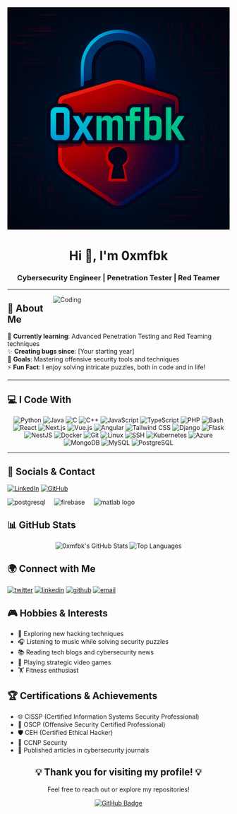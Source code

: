 <div align="center">
  <img src="img.png" alt="Project Logo" />
  <h1>Hi 👋, I'm 0xmfbk</h1>
  <h3>Cybersecurity Engineer | Penetration Tester | Red Teamer</h3>
</div>

---

<img align="right" alt="Coding" width="400" src="https://i.gifer.com/origin/84/84d79f587caeee69caf306386ec3527d_w200.gif"/>

## 🌟 About Me
🌱 **Currently learning**: Advanced Penetration Testing and Red Teaming techniques  
✨ **Creating bugs since**: [Your starting year]  
🎯 **Goals**: Mastering offensive security tools and techniques  
⚡ **Fun Fact**: I enjoy solving intricate puzzles, both in code and in life!  

---

## 💻 I Code With

<div align="center">
  <!-- Languages -->
  <img src="https://cdn.jsdelivr.net/gh/devicons/devicon/icons/python/python-original.svg" height="40" alt="Python" />
  <img src="https://cdn.jsdelivr.net/gh/devicons/devicon/icons/java/java-original.svg" height="40" alt="Java" />
  <img src="https://cdn.jsdelivr.net/gh/devicons/devicon/icons/c/c-original.svg" height="40" alt="C" />
  <img src="https://cdn.jsdelivr.net/gh/devicons/devicon/icons/cplusplus/cplusplus-original.svg" height="40" alt="C++" />
  <img src="https://cdn.jsdelivr.net/gh/devicons/devicon/icons/javascript/javascript-original.svg" height="40" alt="JavaScript" />
  <img src="https://cdn.jsdelivr.net/gh/devicons/devicon/icons/typescript/typescript-original.svg" height="40" alt="TypeScript" />
  <img src="https://cdn.jsdelivr.net/gh/devicons/devicon/icons/php/php-original.svg" height="40" alt="PHP" />
  <img src="https://cdn.jsdelivr.net/gh/devicons/devicon/icons/bash/bash-original.svg" height="40" alt="Bash" />

  <!-- Frameworks -->
  <img src="https://cdn.jsdelivr.net/gh/devicons/devicon/icons/react/react-original.svg" height="40" alt="React" />
  <img src="https://cdn.jsdelivr.net/gh/devicons/devicon/icons/nextjs/nextjs-original.svg" height="40" alt="Next.js" />
  <img src="https://cdn.jsdelivr.net/gh/devicons/devicon/icons/vuejs/vuejs-original.svg" height="40" alt="Vue.js" />
  <img src="https://cdn.jsdelivr.net/gh/devicons/devicon/icons/angularjs/angularjs-original.svg" height="40" alt="Angular" />
  <img src="https://cdn.jsdelivr.net/gh/devicons/devicon/icons/tailwindcss/tailwindcss-original-wordmark.svg" height="40" alt="Tailwind CSS" />
  <img src="https://cdn.jsdelivr.net/gh/devicons/devicon/icons/django/django-plain.svg" height="40" alt="Django" />
  <img src="https://cdn.jsdelivr.net/gh/devicons/devicon/icons/flask/flask-original.svg" height="40" alt="Flask" />
  <img src="https://cdn.jsdelivr.net/gh/devicons/devicon/icons/nestjs/nestjs-original.svg" height="40" alt="NestJS" />

  <!-- DevOps & Tools -->
  <img src="https://cdn.jsdelivr.net/gh/devicons/devicon/icons/docker/docker-original-wordmark.svg" height="40" alt="Docker" />
  <img src="https://cdn.jsdelivr.net/gh/devicons/devicon/icons/git/git-original.svg" height="40" alt="Git" />
  <img src="https://cdn.jsdelivr.net/gh/devicons/devicon/icons/linux/linux-original.svg" height="40" alt="Linux" />
  <img src="https://cdn.jsdelivr.net/gh/devicons/devicon/icons/ssh/ssh-original.svg" height="40" alt="SSH" />
  <img src="https://cdn.jsdelivr.net/gh/devicons/devicon/icons/kubernetes/kubernetes-plain.svg" height="40" alt="Kubernetes" />
  <img src="https://cdn.jsdelivr.net/gh/devicons/devicon/icons/azure/azure-original.svg" height="40" alt="Azure" />

  <!-- Databases -->
  <img src="https://cdn.jsdelivr.net/gh/devicons/devicon/icons/mongodb/mongodb-original-wordmark.svg" height="40" alt="MongoDB" />
  <img src="https://cdn.jsdelivr.net/gh/devicons/devicon/icons/mysql/mysql-original-wordmark.svg" height="40" alt="MySQL" />
  <img src="https://cdn.jsdelivr.net/gh/devicons/devicon/icons/postgresql/postgresql-original.svg" height="40" alt="PostgreSQL" />
</div>

---

## 🚀 Socials & Contact
<p align="left">
  <a href="https://linkedin.com/in/[YourLinkedInProfile]" target="_blank"><img src="https://cdn.jsdelivr.net/gh/devicons/devicon/icons/linkedin/linkedin-original.svg" height="40" alt="LinkedIn" /></a>
  <a href="https://github.com/[YourGitHubProfile]" target="_blank"><img src="https://cdn.jsdelivr.net/gh/devicons/devicon/icons/github/github-original.svg" height="40" alt="GitHub" /></a>
</p>
<!-- Databases & Testing Tools -->
  <img src="https://cdn.jsdelivr.net/gh/devicons/devicon/icons/postgresql/postgresql-original-wordmark.svg" alt="postgresql" width="40" height="40"/>
  <img width="12" />
  <img src="https://cdn.jsdelivr.net/gh/devicons/devicon/icons/firebase/firebase-plain-wordmark.svg" alt="firebase" width="40" height="40"/>
  <img width="12" />
  <img src="https://cdn.jsdelivr.net/gh/devicons/devicon/icons/matlab/matlab-original.svg" height="40" alt="matlab logo" />
  <img width="12" />
</div>

<h2 align="left">📊 GitHub Stats</h2>
<div align="center">
  <img src="https://github-readme-stats.vercel.app/api?username=0xmfbk&show_icons=true&theme=radical" alt="0xmfbk's GitHub Stats" />
  <img src="https://github-readme-stats.vercel.app/api/top-langs/?username=0xmfbk&layout=compact&theme=radical" alt="Top Languages" />
</div>

<h2 align="left">🌍 Connect with Me</h2>
<p align="left">
  <a href="https://twitter.com/yourtwitterhandle" target="blank"><img align="center" src="https://cdn.jsdelivr.net/gh/devicons/devicon/icons/twitter/twitter-original.svg" alt="twitter" height="40" /></a>
  <a href="https://linkedin.com/in/yourlinkedinprofile" target="blank"><img align="center" src="https://cdn.jsdelivr.net/gh/devicons/devicon/icons/linkedin/linkedin-original.svg" alt="linkedin" height="40" /></a>
  <a href="https://github.com/0xmfbk" target="blank"><img align="center" src="https://cdn.jsdelivr.net/gh/devicons/devicon/icons/github/github-original.svg" alt="github" height="40" /></a>
  <a href="mailto:youremail@example.com" target="blank"><img align="center" src="https://cdn.jsdelivr.net/gh/devicons/devicon/icons/google/google-original.svg" alt="email" height="40" /></a>
</p>

<h2 align="left">🎮 Hobbies & Interests</h2>
<ul>
  <li>👾 Exploring new hacking techniques</li>
  <li>🎧 Listening to music while solving security puzzles</li>
  <li>📚 Reading tech blogs and cybersecurity news</li>
  <li>🧩 Playing strategic video games</li>
  <li>🏋️ Fitness enthusiast</li>
</ul>

<h2 align="left">🏆 Certifications & Achievements</h2>
<ul>
  <li>🌐 CISSP (Certified Information Systems Security Professional)</li>
  <li>🔐 OSCP (Offensive Security Certified Professional)</li>
  <li>🛡️ CEH (Certified Ethical Hacker)</li>
  <li>🏅 CCNP Security</li>
  <li>📜 Published articles in cybersecurity journals</li>
</ul>

<div align="center">
  <h2>💡 Thank you for visiting my profile! 💡</h2>
  <p>Feel free to reach out or explore my repositories!</p>
  <a href="https://github.com/0xmfbk" target="_blank">
    <img src="https://img.shields.io/badge/GitHub-Visit%20Profile-green?style=for-the-badge&logo=github" alt="GitHub Badge" />
  </a>
</div>
